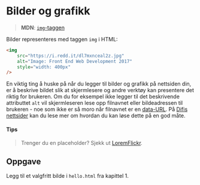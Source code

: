 # Bilder og grafikk

> **MDN**: [`img`-taggen](https://developer.mozilla.org/en-US/docs/Web/HTML/Element/img)

Bilder representeres med taggen `img` i HTML:
```html
<img
    src="https://i.redd.it/dl7mxnceal2z.jpg"
    alt="Image: Front End Web Development 2017"
    style="width: 400px"
/>
```

En viktig ting å huske på når du legger til bilder og grafikk på nettsiden din, er å beskrive bildet slik at skjermlesere og andre verktøy kan presentere det riktig for brukeren. Om du for eksempel ikke legger til det beskrivende attributtet `alt` vil skjermleseren lese opp filnavnet eller bildeadressen til brukeren - noe som ikke er så moro når filnavnet er en [data-URL](https://tools.ietf.org/html/rfc2397). På [Difis  nettsider](https://uu.difi.no/krav-og-regelverk/losningsforslag-web/bilder-og-grafikk) kan du lese mer om hvordan du kan løse dette på en god måte.

#### Tips
> Trenger du en placeholder? Sjekk ut [LoremFlickr](http://loremflickr.com/).

## Oppgave
Legg til et valgfritt bilde i `hello.html` fra kapittel 1.
